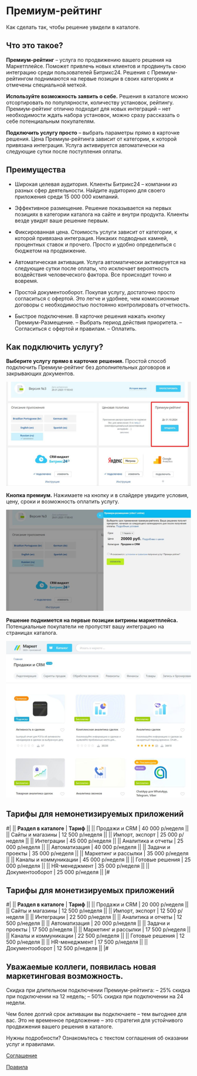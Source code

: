 # Премиум-рейтинг

Как сделать так, чтобы решение увидели в каталоге.

## Что это такое?

**Премиум-рейтинг** – услуга по продвижению вашего решения на Маркетплейсе. Поможет привлечь новых клиентов и продвинуть свою интеграцию среди пользователей Битрикс24. Решения с Премиум-рейтингом поднимаются на первые позиции в своих категориях и отмечены специальной меткой.

**Используйте возможность заявить о себе.** Решения в каталоге можно отсортировать по популярности, количеству установок, рейтингу. Премиум-рейтинг отлично подходит для новых интеграций – нет необходимости ждать набора установок, можно сразу рассказать о себе потенциальным покупателям.

**Подключить услугу просто** – выбрать параметры прямо в карточке решения. Цена Премиум-рейтинга зависит от категории, к которой привязана интеграция. Услуга активируется автоматически на следующие сутки после поступления оплаты.

## Преимущества

* Широкая целевая аудитория. Клиенты Битрикс24 – компании из разных сфер деятельности. Найдите аудиторию для своего приложения среди 15 000 000 компаний.

* Эффективное размещение. Решение показывается на первых позициях в категории каталога на сайте и внутри продукта. Клиенты везде увидят ваше решение первым.

* Фиксированная цена. Стоимость услуги зависит от категории, к которой привязана интеграция. Никаких подводных камней, процентных ставок и прочего. Просто и удобно определиться с бюджетом на продвижение.

* Автоматическая активация. Услуга автоматически активируется на следующие сутки после оплаты, что исключает вероятность воздействия человеческого фактора. Все происходит точно и вовремя.

* Простой документооборот. Покупая услугу, достаточно просто согласиться с офертой. Это легче и удобнее, чем комиссионные договоры с необходимостью постоянно контролировать отчетность.

* Быстрое подключение. В карточке решения нажать кнопку Премиум-Размещение. – Выбрать период действия приоритета. – Согласиться с офертой и правилам. – Оплатить.

## Как подключить услугу?

**Выберите услугу прямо в карточке решения.** Простой способ подключить Премиум-рейтинг без дополнительных договоров и закрывающих документов.

![alt-текст](_images/select_service.jpg)

**Кнопка премиум.** Нажимаете на кнопку и в слайдере увидите условия, цену, сроки и возможность оплатить услугу.

![alt-текст](_images/premium_button.jpg)

**Решение поднимется на первые позиции витрины маркетплейса.** Потенциальные покупатели не пропустят вашу интеграцию на страницах каталога. 

![alt-текст](_images/first_positions.jpg)

## Тарифы для немонетизируемых приложений

#|
|| **Раздел в каталоге** | **Тариф** ||
|| Продажи и CRM | 40 000 р/неделя ||
|| Сайты и магазины | 12 500 р/неделя ||
|| Импорт, экспорт | 25 000 р/неделя ||
|| Интеграции | 45 000 р/неделя || 
|| Аналитика и отчеты | 25 000 р/неделя ||
|| Автоматизация | 40 000 р/неделя ||
|| Задачи и проекты | 35 000 р/неделя ||
|| Маркетинг и рассылки | 35 000 р/неделя ||
|| Каналы и коммуникации | 45 000 р/неделя ||
|| Готовые решения | 25 000 р/неделя ||
|| HR-менеджмент | 35 000 р/неделя ||
|| Документооборот | 25 000 р/неделя ||
|#

## Тарифы для монетизируемых приложений

#|
|| **Раздел в каталоге** | **Тариф** ||
|| Продажи и CRM | 20 000 р/неделя ||
|| Сайты и магазины | 12 500 р/неделя ||
|| Импорт, экспорт | 12 500 р/неделя ||
|| Интеграции | 22 500 р/неделя || 
|| Аналитика и отчеты | 12 500 р/неделя ||
|| Автоматизация | 20 000 р/неделя ||
|| Задачи и проекты | 17 500 р/неделя ||
|| Маркетинг и рассылки | 17 500 р/неделя ||
|| Каналы и коммуникации | 22 500 р/неделя ||
|| Готовые решения | 12 500 р/неделя ||
|| HR-менеджмент | 17 500 р/неделя ||
|| Документооборот | 12 500 р/неделя ||
|#

## Уважаемые коллеги, появилась новая маркетинговая возможность.
 
Скидка при длительном подключении Премиум-рейтинга:
– 25% скидка при подключении на 12 недель;
– 50% скидка при подключении на 24 недели.

Чем более долгий срок активации вы подключаете – тем выгоднее для вас.
Это не временное предложение – это стратегия для устойчивого продвижения вашего решения в каталоге.

Нужны подробности? Ознакомьтесь с текстом соглашения об оказании услуг и правилами. 

[Соглашение](https://vendors.bitrix24.ru/oferta_premium.pdf)

[Правила](https://vendors.bitrix24.ru/premium_rules.pdf)